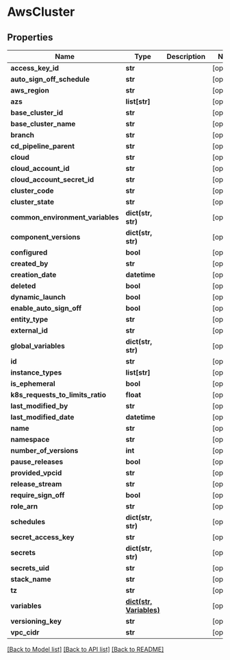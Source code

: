 # AwsCluster

## Properties
Name | Type | Description | Notes
------------ | ------------- | ------------- | -------------
**access_key_id** | **str** |  | [optional] 
**auto_sign_off_schedule** | **str** |  | [optional] 
**aws_region** | **str** |  | [optional] 
**azs** | **list[str]** |  | [optional] 
**base_cluster_id** | **str** |  | [optional] 
**base_cluster_name** | **str** |  | [optional] 
**branch** | **str** |  | [optional] 
**cd_pipeline_parent** | **str** |  | [optional] 
**cloud** | **str** |  | [optional] 
**cloud_account_id** | **str** |  | [optional] 
**cloud_account_secret_id** | **str** |  | [optional] 
**cluster_code** | **str** |  | [optional] 
**cluster_state** | **str** |  | [optional] 
**common_environment_variables** | **dict(str, str)** |  | [optional] 
**component_versions** | **dict(str, str)** |  | [optional] 
**configured** | **bool** |  | [optional] 
**created_by** | **str** |  | [optional] 
**creation_date** | **datetime** |  | [optional] 
**deleted** | **bool** |  | [optional] 
**dynamic_launch** | **bool** |  | [optional] 
**enable_auto_sign_off** | **bool** |  | [optional] 
**entity_type** | **str** |  | [optional] 
**external_id** | **str** |  | [optional] 
**global_variables** | **dict(str, str)** |  | [optional] 
**id** | **str** |  | [optional] 
**instance_types** | **list[str]** |  | [optional] 
**is_ephemeral** | **bool** |  | [optional] 
**k8s_requests_to_limits_ratio** | **float** |  | [optional] 
**last_modified_by** | **str** |  | [optional] 
**last_modified_date** | **datetime** |  | [optional] 
**name** | **str** |  | [optional] 
**namespace** | **str** |  | [optional] 
**number_of_versions** | **int** |  | [optional] 
**pause_releases** | **bool** |  | [optional] 
**provided_vpcid** | **str** |  | [optional] 
**release_stream** | **str** |  | [optional] 
**require_sign_off** | **bool** |  | [optional] 
**role_arn** | **str** |  | [optional] 
**schedules** | **dict(str, str)** |  | [optional] 
**secret_access_key** | **str** |  | [optional] 
**secrets** | **dict(str, str)** |  | [optional] 
**secrets_uid** | **str** |  | [optional] 
**stack_name** | **str** |  | [optional] 
**tz** | **str** |  | [optional] 
**variables** | [**dict(str, Variables)**](Variables.md) |  | [optional] 
**versioning_key** | **str** |  | [optional] 
**vpc_cidr** | **str** |  | [optional] 

[[Back to Model list]](../README.md#documentation-for-models) [[Back to API list]](../README.md#documentation-for-api-endpoints) [[Back to README]](../README.md)

